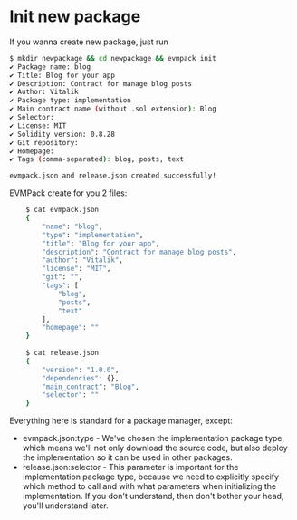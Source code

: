 # Init new package

If you wanna create new package, just run

```bash
$ mkdir newpackage && cd newpackage && evmpack init
✔ Package name: blog
✔ Title: Blog for your app
✔ Description: Contract for manage blog posts
✔ Author: Vitalik
✔ Package type: implementation
✔ Main contract name (without .sol extension): Blog
✔ Selector: 
✔ License: MIT
✔ Solidity version: 0.8.28
✔ Git repository: 
✔ Homepage: 
✔ Tags (comma-separated): blog, posts, text

evmpack.json and release.json created successfully!

```

EVMPack create for you 2 files: 

```bash
    $ cat evmpack.json
    {
        "name": "blog",
        "type": "implementation",
        "title": "Blog for your app",
        "description": "Contract for manage blog posts",
        "author": "Vitalik",
        "license": "MIT",
        "git": "",
        "tags": [
            "blog",
            "posts",
            "text"
        ],
        "homepage": ""
    }
    
    $ cat release.json
    {
        "version": "1.0.0",
        "dependencies": {},
        "main_contract": "Blog",
        "selector": ""
    }
```

Everything here is standard for a package manager, except:

- evmpack.json:type - We've chosen the implementation package type, which means we'll not only download the source code, but also deploy the implementation so it can be used in other packages.
- release.json:selector - This parameter is important for the implementation package type, because we need to explicitly specify which method to call and with what parameters when initializing the implementation. If you don't understand, then don't bother your head, you'll understand later.

